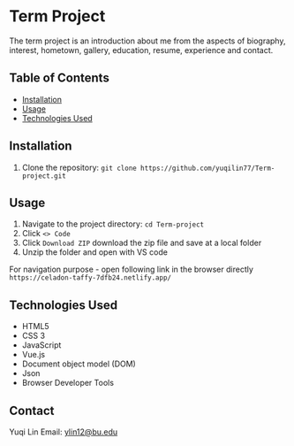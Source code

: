 # Term Project

The term project is an introduction about me from the aspects of biography, interest, hometown, gallery, education, resume, experience and contact.

## Table of Contents

- [Installation](#installation)
- [Usage](#usage)
- [Technologies Used](#technologies-used)

## Installation

1. Clone the repository: `git clone https://github.com/yuqilin77/Term-project.git`

## Usage

1. Navigate to the project directory: `cd Term-project`
2. Click `<> Code`
3. Click `Download ZIP` download the zip file and save at a local folder
4. Unzip the folder and open with VS code

For navigation purpose - open following link in the browser directly
`https://celadon-taffy-7dfb24.netlify.app/`

## Technologies Used

- HTML5
- CSS 3
- JavaScript
- Vue.js
- Document object model (DOM)
- Json
- Browser Developer Tools

## Contact

Yuqi Lin
Email: ylin12@bu.edu
